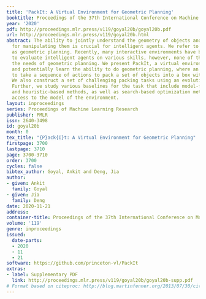```yaml
---
title: 'PackIt: A Virtual Environment for Geometric Planning'
booktitle: Proceedings of the 37th International Conference on Machine Learning
year: '2020'
pdf: http://proceedings.mlr.press/v119/goyal20b/goyal20b.pdf
url: http://proceedings.mlr.press/v119/goyal20b.html
abstract: The ability to jointly understand the geometry of objects and plan actions
  for manipulating them is crucial for intelligent agents. We refer to this ability
  as geometric planning. Recently, many interactive environments have been proposed
  to evaluate intelligent agents on various skills, however, none of them cater to
  the needs of geometric planning. We present PackIt, a virtual environment to evaluate
  and potentially learn the ability to do geometric planning, where an agent needs
  to take a sequence of actions to pack a set of objects into a box with limited space.
  We also construct a set of challenging packing tasks using an evolutionary algorithm.
  Further, we study various baselines for the task that include model-free learning-based
  and heuristic-based methods, as well as search-based optimization methods that assume
  access to the model of the environment.
layout: inproceedings
series: Proceedings of Machine Learning Research
publisher: PMLR
issn: 2640-3498
id: goyal20b
month: 0
tex_title: "{P}ack{I}t: A Virtual Environment for Geometric Planning"
firstpage: 3700
lastpage: 3710
page: 3700-3710
order: 3700
cycles: false
bibtex_author: Goyal, Ankit and Deng, Jia
author:
- given: Ankit
  family: Goyal
- given: Jia
  family: Deng
date: 2020-11-21
address: 
container-title: Proceedings of the 37th International Conference on Machine Learning
volume: '119'
genre: inproceedings
issued:
  date-parts:
  - 2020
  - 11
  - 21
software: https://github.com/princeton-vl/PackIt
extras:
- label: Supplementary PDF
  link: http://proceedings.mlr.press/v119/goyal20b/goyal20b-supp.pdf
# Format based on citeproc: http://blog.martinfenner.org/2013/07/30/citeproc-yaml-for-bibliographies/
---
```

